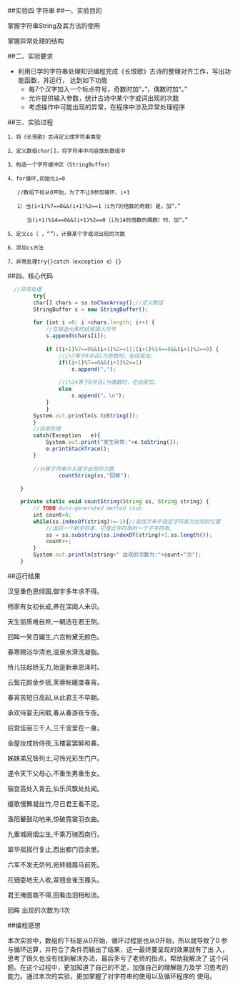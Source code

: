 ##实验四 字符串
##一、实验目的

掌握字符串String及其方法的使用

掌握异常处理的结构

##二、实验要求

* 利用已学的字符串处理知识编程完成《长恨歌》古诗的整理对齐工作，写出功能函数，并运行，
  达到如下功能
    *  每7个汉字加入一个标点符号，奇数时加“，”，偶数时加“。”
    *  允许提供输入参数，统计古诗中某个字或词出现的次数
    *  考虑操作中可能出现的异常，在程序中涉及异常处理程序

##三、实验过程

    1、将《长恨歌》古诗定义成字符串类型
    
    2、定义数组char[]，将字符串中内容放到数组中
    
    3、构造一个字符缓冲区（StringBuffer）
    
    4、for循环,初始化i=0
    
       //数组下标从0开始，为了不让0参加循环，i+1
       
       1）当(i+1)%7==0&&(i+1)%2==1（i为7的倍数的奇数）是，加“，”
       
          当(i+1)%14==0&&(i+1)%2==0（i为14的倍数的偶数）时，加“。”
          
    5、定义cs（ ，“”），计算某个字或词出现的次数
    
    6、添加cs方法
    
    7、异常处理try{}catch（exception e）{}

##四、核心代码

```javascript
  //异常处理
    	try{
		char[] chars = ss.toCharArray();//定义数组
		StringBuffer s = new StringBuffer();
		
		for (int i =0; i <chars.length; i++) {
			//在被选元素的结尾插入符号
			s.append(chars[i]);
		
			if ((i+1)%7==0&&(i+1)%2==1||(i+1)%14==0&&(i+1)%2==0) {
				//i%7等于0并且i为奇数时，在结尾加，
				if((i+1)%7==0&&(i+1)%2==1)
					s.append(",");
				
				//i%14等于0并且i为偶数时，在结尾加。
				else
					s.append("。\n");
			}
			}
		System.out.println(s.toString());
		}
		//异常处理
		catch(Exception   e){
			System.out.print("发生异常:"+e.toString());
			e.printStackTrace();
		}
		
		//计算字符串中关键字出现的次数
				countString(ss,"回眸");
		
	}

	private static void countString(String ss, String string) {
		// TODO Auto-generated method stub
		int count=0;
		while(ss.indexOf(string)!=-1){//查找字串中指定字符首次出现的位置
			//返回一个新字符串，它是此字符串的一个子字符串。
			ss = ss.substring(ss.indexOf(string)+1,ss.length());    
            count++;
		}
		System.out.println(string+" 出现的次数为:"+count+"次");
	}
```
##运行结果

汉皇重色思倾国,御宇多年求不得。

杨家有女初长成,养在深闺人未识。

天生丽质难自弃,一朝选在君王侧。

回眸一笑百媚生,六宫粉黛无颜色。

春寒赐浴华清池,温泉水滑洗凝脂。

侍儿扶起娇无力,始是新承恩泽时。

云鬓花颜金步摇,芙蓉帐暖度春宵。

春宵苦短日高起,从此君王不早朝。

承欢侍宴无闲暇,春从春游夜专夜。

后宫佳丽三千人,三千宠爱在一身。

金屋妆成娇侍夜,玉楼宴罢醉和春。

姊妹弟兄皆列土,可怜光彩生门户。

遂令天下父母心,不重生男重生女。

骊宫高处入青云,仙乐风飘处处闻。

缓歌慢舞凝丝竹,尽日君王看不足。

渔阳鼙鼓动地来,惊破霓裳羽衣曲。

九重城阙烟尘生,千乘万骑西南行。

翠华摇摇行复止,西出都门百余里。

六军不发无奈何,宛转蛾眉马前死。

花钿委地无人收,翠翘金雀玉搔头。

君王掩面救不得,回看血泪相和流。
 
回眸 出现的次数为:1次

##编程感想

本次实验中，数组的下标是从0开始，循环过程是也从0开始，所以就导致了0
参与循环运算，并符合了条件而输出了结果，这一最终要呈现的效果就有了出
入，思考了很久也没有找到解决办法，最后多亏了老师的指点，帮助我解决了
这个问题。在这个过程中，更加知道了自己的不足，加强自己的理解能力及学
习思考的能力。通过本次的实验，更加掌握了对字符串的使用以及循环程序的
使用。
